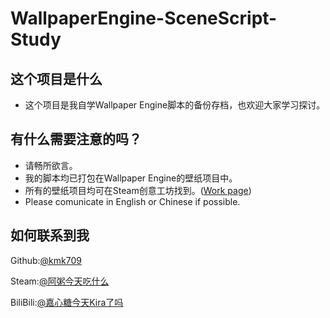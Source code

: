 # WallpaperEngine-SceneScript-Study
## 这个项目是什么
* 这个项目是我自学Wallpaper Engine脚本的备份存档，也欢迎大家学习探讨。
## 有什么需要注意的吗？
* 请畅所欲言。
* 我的脚本均已打包在Wallpaper Engine的壁纸项目中。
* 所有的壁纸项目均可在Steam创意工坊找到。([Work page](https://steamcommunity.com/id/kmk709/myworkshopfiles/))
* Please comunicate in English or Chinese if possible.
## 如何联系到我
Github:[@kmk709](https://github.com/kmk709)

Steam:[@阿粥今天吃什么](https://steamcommunity.com/id/kmk709/)

BiliBili:[@嘉心糖今天Kira了吗](https://space.bilibili.com/24848255)
